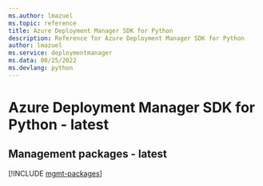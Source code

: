 ```yaml
---
ms.author: lmazuel
ms.topic: reference
title: Azure Deployment Manager SDK for Python
description: Reference for Azure Deployment Manager SDK for Python
author: lmazuel
ms.service: deploymentmanager
ms.data: 08/25/2022
ms.devlang: python
---
```

# Azure Deployment Manager SDK for Python - latest

## Management packages - latest
[!INCLUDE [mgmt-packages](deployment-manager-mgmt-index.md)]